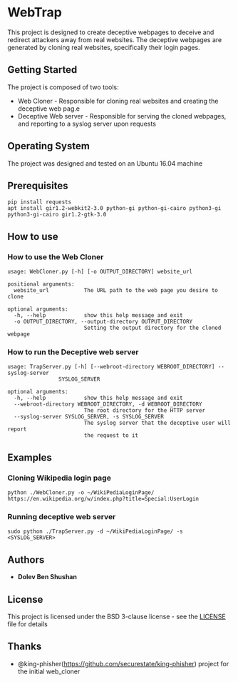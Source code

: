 # WebTrap
This project is designed to create deceptive webpages to deceive and redirect attackers away from real websites.
The deceptive webpages are generated by cloning real websites, specifically their login pages.

## Getting Started
The project is composed of two tools:
* Web Cloner - Responsible for cloning real websites and creating the deceptive web pag.e
* Deceptive Web server - Responsible for serving the cloned webpages, and reporting to a syslog server upon requests

## Operating System
The project was designed and tested on an Ubuntu 16.04 machine

## Prerequisites
```
pip install requests
apt install gir1.2-webkit2-3.0 python-gi python-gi-cairo python3-gi python3-gi-cairo gir1.2-gtk-3.0
```

## How to use
### How to use the Web Cloner
```
usage: WebCloner.py [-h] [-o OUTPUT_DIRECTORY] website_url

positional arguments:
  website_url           The URL path to the web page you desire to clone

optional arguments:
  -h, --help            show this help message and exit
  -o OUTPUT_DIRECTORY, --output-directory OUTPUT_DIRECTORY
                        Setting the output directory for the cloned webpage
```
### How to run the Deceptive web server
```
usage: TrapServer.py [-h] [--webroot-directory WEBROOT_DIRECTORY] --syslog-server
                SYSLOG_SERVER

optional arguments:
  -h, --help            show this help message and exit
  --webroot-directory WEBROOT_DIRECTORY, -d WEBROOT_DIRECTORY
                        The root directory for the HTTP server
  --syslog-server SYSLOG_SERVER, -s SYSLOG_SERVER
                        The syslog server that the deceptive user will report
                        the request to it
```
## Examples
### Cloning Wikipedia login page
```
python ./WebCloner.py -o ~/WikiPediaLoginPage/ https://en.wikipedia.org/w/index.php?title=Special:UserLogin
```
### Running deceptive web server
```
sudo python ./TrapServer.py -d ~/WikiPediaLoginPage/ -s <SYSLOG_SERVER>
```
## Authors

* **Dolev Ben Shushan**

## License

This project is licensed under the  BSD 3-clause license - see the [LICENSE](LICENSE) file for details

## Thanks

* @king-phisher(https://github.com/securestate/king-phisher) project for the initial web_cloner

